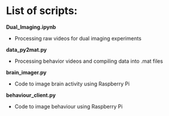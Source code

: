 # List of scripts:

**Dual_Imaging.ipynb**
- Processing raw videos for dual imaging experiments

**data_py2mat.py**
- Processing behavior videos and compiling data into .mat files

**brain_imager.py**
- Code to image brain activity using Raspberry Pi

**behaviour_client.py**
- Code to image behaviour using Raspberry Pi
